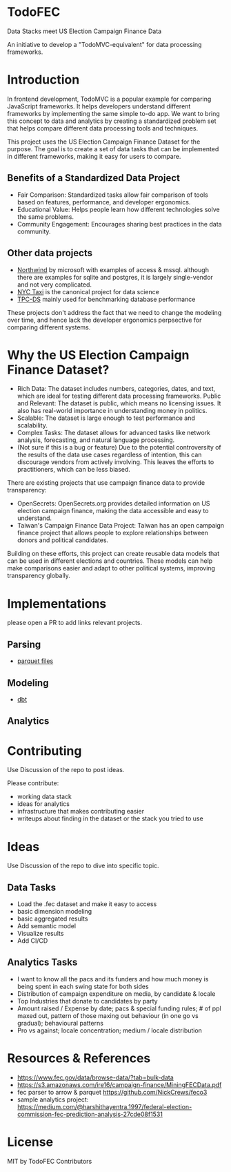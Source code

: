 # TodoFEC
Data Stacks meet US Election Campaign Finance Data

An initiative to develop a "TodoMVC-equivalent" for data processing frameworks.

# Introduction

In frontend development, TodoMVC is a popular example for comparing JavaScript frameworks. It helps developers understand different frameworks by implementing the same simple to-do app. We want to bring this concept to data and analytics by creating a standardized problem set that helps compare different data processing tools and techniques.

This project uses the US Election Campaign Finance Dataset for the purpose. The goal is to create a set of data tasks that can be implemented in different frameworks, making it easy for users to compare.

## Benefits of a Standardized Data Project

- Fair Comparison: Standardized tasks allow fair comparison of tools based on features, performance, and developer ergonomics.
- Educational Value: Helps people learn how different technologies solve the same problems.
- Community Engagement: Encourages sharing best practices in the data community.

## Other data projects

- [Northwind](https://en.wikiversity.org/wiki/Database_Examples/Northwind) by microsoft with examples of access & mssql. although there are examples for sqlite and postgres, it is largely single-vendor and not very complicated.
- [NYC Taxi](https://www.nyc.gov/site/tlc/about/tlc-trip-record-data.page) is the canonical project for data science
- [TPC-DS](https://www.tpc.org/tpcds/) mainly used for benchmarking database performance

These projects don't address the fact that we need to change the modeling over time, and hence lack the developer ergonomics perpsective for comparing different systems.

# Why the US Election Campaign Finance Dataset?

- Rich Data: The dataset includes numbers, categories, dates, and text, which are ideal for testing different data processing frameworks.
Public and Relevant: The dataset is public, which means no licensing issues. It also has real-world importance in understanding money in politics.
- Scalable: The dataset is large enough to test performance and scalability.
- Complex Tasks: The dataset allows for advanced tasks like network analysis, forecasting, and natural language processing.
- (Not sure if this is a bug or feature) Due to the potential controversity of the results of the data use cases regardless of intention, this can discourage vendors from actively involving. This leaves the efforts to practitioners, which can be less biased.

There are existing projects that use campaign finance data to provide transparency:
- OpenSecrets: OpenSecrets.org provides detailed information on US election campaign finance, making the data accessible and easy to understand.
- Taiwan's Campaign Finance Data Project: Taiwan has an open campaign finance project that allows people to explore relationships between donors and political candidates.

Building on these efforts, this project can create reusable data models that can be used in different elections and countries. These models can help make comparisons easier and adapt to other political systems, improving transparency globally.

# Implementations

please open a PR to add links relevant projects.

## Parsing
- [parquet files](https://github.com/DataRecce/TodoFEC-parser)

## Modeling
- [dbt](https://github.com/DataRecce/TodoFEC-dbt)

## Analytics

# Contributing

Use Discussion of the repo to post ideas.

Please contribute:
- working data stack
- ideas for analytics
- infrastructure that makes contributing easier
- writeups about finding in the dataset or the stack you tried to use

# Ideas

Use Discussion of the repo to dive into specific topic.

## Data Tasks
- Load the .fec dataset and make it easy to access
- basic dimension modeling
- basic aggregated results
- Add semantic model 
- Visualize results
- Add CI/CD

## Analytics Tasks
- I want to know all the pacs and its funders and how much money is being spent in each swing state for both sides
- Distribution of campaign expenditure on media, by candidate & locale
- Top Industries that donate to candidates by party
- Amount raised / Expense by date; pacs & special funding rules; # of ppl maxed out, pattern of those maxing out behaviour (in one go vs  gradual); behavioural patterns
- Pro vs against; locale concentration; medium / locale distribution

# Resources & References
- https://www.fec.gov/data/browse-data/?tab=bulk-data
- https://s3.amazonaws.com/ire16/campaign-finance/MiningFECData.pdf
- fec parser to arrow & parquet https://github.com/NickCrews/feco3
- sample analytics project: https://medium.com/@harshithayentra.1997/federal-election-commission-fec-prediction-analysis-27cde08f1531

# License

MIT by TodoFEC Contributors
